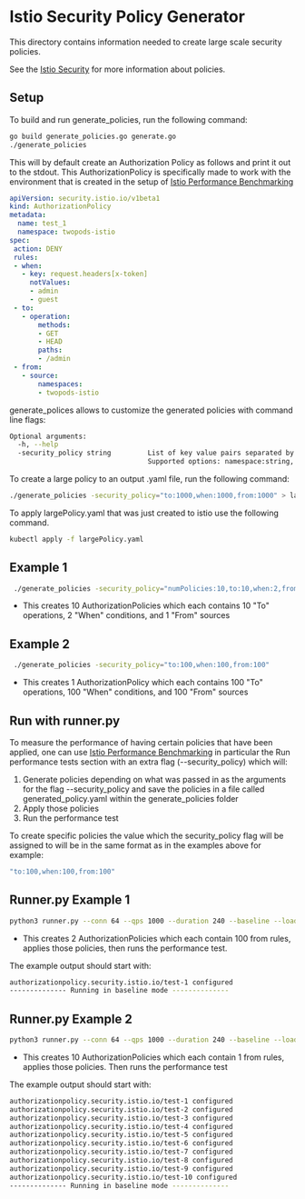 # Istio Security Policy Generator

This directory contains information needed to create large scale security policies.

See the [Istio Security](https://istio.io/latest/docs/reference/config/security/) for more information about policies.

## Setup

To build and run generate_policies, run the following command:

```bash
go build generate_policies.go generate.go
./generate_policies
```

This will by default create an Authorization Policy as follows and print it out to the stdout. This AuthorizationPolicy is specifically made to work with the environment that is created in the setup of [Istio Performance Benchmarking](https://github.com/istio/tools/tree/master/perf/benchmark)

```yaml
apiVersion: security.istio.io/v1beta1
kind: AuthorizationPolicy
metadata:
  name: test_1
  namespace: twopods-istio
spec:
 action: DENY
 rules:
 - when:
   - key: request.headers[x-token]
     notValues:
     - admin
     - guest
 - to:
   - operation:
       methods:
       - GET
       - HEAD
       paths:
       - /admin
 - from:
   - source:
       namespaces:
       - twopods-istio
```

generate_polices allows to customize the generated policies with command line flags:

```bash
Optional arguments:
  -h, --help
  -security_policy string         List of key value pairs separated by commas.
                                  Supported options: namespace:string, action:DENY/ALLOW, policyType:AuthorizationPolicy, numPolicies:int, when:int, from:int, to:int  (default "numPolicies:1")
```

To create a large policy to an output .yaml file, run the following command:

```bash
./generate_policies -security_policy="to:1000,when:1000,from:1000" > largePolicy.yaml
```

To apply largePolicy.yaml that was just created to istio use the following command.

```bash
kubectl apply -f largePolicy.yaml
```

## Example 1

```bash
 ./generate_policies -security_policy="numPolicies:10,to:10,when:2,from:1"
```

- This creates 10 AuthorizationPolicies which each contains 10 "To" operations, 2 "When" conditions, and 1 "From" sources

## Example 2

```bash
 ./generate_policies -security_policy="to:100,when:100,from:100"
```

- This creates 1 AuthorizationPolicy which each contains 100 "To" operations, 100 "When" conditions, and 100 "From" sources

## Run with runner.py

To measure the performance of having certain policies that have been applied, one can use [Istio Performance Benchmarking](https://github.com/istio/tools/tree/master/perf/benchmark) in particular the Run performance tests section with an extra flag (--security_policy) which will:
 1.  Generate policies depending on what was passed in as the arguments for the flag --security_policy and save the policies in a file called generated_policy.yaml within the generate_policies folder
 2. Apply those policies
 3. Run the performance test

To create specific policies the value which the security_policy flag will be assigned to will be in the same format as in the examples above for example:

```bash
"to:100,when:100,from:100"
```

## Runner.py Example 1

```bash
python3 runner.py --conn 64 --qps 1000 --duration 240 --baseline --load_gen_type=fortio --telemetry_mode=v2-nullvm --security_policy="numPolicies:1,from:100"
```

- This creates 2 AuthorizationPolicies which each contain 100 from rules, applies those policies, then runs the performance test.

The example output should start with:

```bash
authorizationpolicy.security.istio.io/test-1 configured
-------------- Running in baseline mode --------------
```

## Runner.py Example 2

```bash
python3 runner.py --conn 64 --qps 1000 --duration 240 --baseline --load_gen_type=fortio --telemetry_mode=v2-nullvm --security_policy="numPolicies:10,from:1"
```

- This creates 10 AuthorizationPolicies which each contain 1 from rules, applies those policies. Then runs the performance test

The example output should start with:

```bash
authorizationpolicy.security.istio.io/test-1 configured
authorizationpolicy.security.istio.io/test-2 configured
authorizationpolicy.security.istio.io/test-3 configured
authorizationpolicy.security.istio.io/test-4 configured
authorizationpolicy.security.istio.io/test-5 configured
authorizationpolicy.security.istio.io/test-6 configured
authorizationpolicy.security.istio.io/test-7 configured
authorizationpolicy.security.istio.io/test-8 configured
authorizationpolicy.security.istio.io/test-9 configured
authorizationpolicy.security.istio.io/test-10 configured
-------------- Running in baseline mode --------------
```
